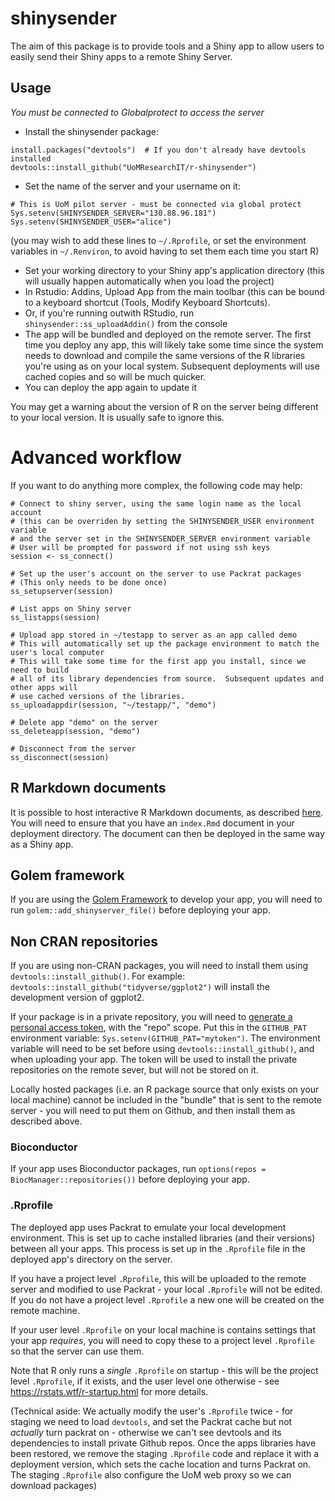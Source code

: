 # shinysender

<!-- badges: start -->

<!-- badges: end -->

The aim of this package is to provide tools and a Shiny app to allow users to easily send their Shiny apps to a remote Shiny Server.

## Usage

*You must be connected to Globalprotect to access the server*

* Install the shinysender package:
```{r}
install.packages("devtools")  # If you don't already have devtools installed
devtools::install_github("UoMResearchIT/r-shinysender")

```

* Set the name of the server and your username on it:

```{r}
# This is UoM pilot server - must be connected via global protect
Sys.setenv(SHINYSENDER_SERVER="130.88.96.181")  
Sys.setenv(SHINYSENDER_USER="alice")
```

(you may wish to add these lines to `~/.Rprofile`, or set the environment variables
in `~/.Renviron`, to avoid having to set them each time you start R)


* Set your working directory to your Shiny app's application directory (this will usually happen automatically when
you load the project)
* In Rstudio: Addins, Upload App from the main toolbar (this can be bound to a keyboard shortcut (Tools, Modify Keyboard Shortcuts).
* Or, if you're running outwith RStudio, run `shinysender::ss_uploadAddin()` from the console
* The app will be bundled and deployed on the remote server.  The first time you deploy any app, this will likely take some time
since the system needs to download and compile the same versions of the R libraries you're using as on your local system. Subsequent
deployments will use cached copies and so will be much quicker.
* You can deploy the app again to update it

You may get a warning about the version of R on the server being different to your
local version.  It is usually safe to ignore this.

# Advanced workflow

If you want to do anything more complex, the following code may help:

```{r}
# Connect to shiny server, using the same login name as the local account
# (this can be overriden by setting the SHINYSENDER_USER environment variable
# and the server set in the SHINYSENDER_SERVER environment variable
# User will be prompted for password if not using ssh keys
session <- ss_connect()

# Set up the user's account on the server to use Packrat packages
# (This only needs to be done once)
ss_setupserver(session)

# List apps on Shiny server
ss_listapps(session)

# Upload app stored in ~/testapp to server as an app called demo
# This will automatically set up the package environment to match the user's local computer
# This will take some time for the first app you install, since we need to build
# all of its library dependencies from source.  Subsequent updates and other apps will
# use cached versions of the libraries.
ss_uploadappdir(session, "~/testapp/", "demo")

# Delete app "demo" on the server
ss_deleteapp(session, "demo")

# Disconnect from the server
ss_disconnect(session)
```


## R Markdown documents

It is possible to host interactive R Markdown documents, as described [here](https://bookdown.org/yihui/rmarkdown/shiny-documents.html). You will need to ensure that you have an `index.Rmd` document in your deployment directory. The document can then be deployed in the same way as a Shiny app.

## Golem framework

If you are using the [Golem Framework](https://github.com/ThinkR-open/golem) to develop your app, you will need to run
`golem::add_shinyserver_file()` before deploying your app.

## Non CRAN repositories

If you are using non-CRAN packages, you will need to install them using `devtools::install_github()`. For example: `devtools::install_github("tidyverse/ggplot2")` will install the development version of ggplot2.

If your package is in a private repository, you will need to [generate a personal access token](https://github.com/settings/tokens), with the "repo" scope. Put this in the `GITHUB_PAT` environment variable: `Sys.setenv(GITHUB_PAT="mytoken")`. The environment variable will need to be set before using `devtools::install_github()`, and when uploading your app. The token will be used to install the private repositories on the remote sever, but will not be stored on it.

Locally hosted packages (i.e. an R package source that only exists on your local machine) cannot be included in the "bundle" that is sent to the remote server - you will need to put them on Github, and then install them as described above.

### Bioconductor

If your app uses Bioconductor packages, run `options(repos = BiocManager::repositories())` before deploying your app. 

### .Rprofile

The deployed app uses Packrat to emulate your local development environment. This is set up to cache installed libraries (and their versions) between all your apps. This process is set up in the `.Rprofile` file in the deployed app's directory on the server.

If you have a project level `.Rprofile`, this will be uploaded to the remote server and modified to use Packrat - your local `.Rprofile` will not be edited. If you do not have a project level `.Rprofile` a new one will be created on the remote machine.

If your user level `.Rprofile` on your local machine is contains settings that your app *requires*, you will need to copy these to a project level `.Rprofile` so that the server can use them.

Note that R only runs a *single* `.Rprofile` on startup - this will be the project level `.Rprofile`, if it exists, and the user level one otherwise - see <https://rstats.wtf/r-startup.html> for more details.

(Technical aside:  We actually modify the user's `.Rprofile` twice - for staging we need to load `devtools`, and set the Packrat cache
but not _actually_ turn packrat on - otherwise we can't see devtools and its dependencies to install private Github repos.  Once the apps
libraries have been restored, we remove the staging `.Rprofile` code and replace it with a deployment version, which 
sets the cache location and turns Packrat on.  The staging `.Rprofile` also configure the UoM web proxy so we can download packages)

